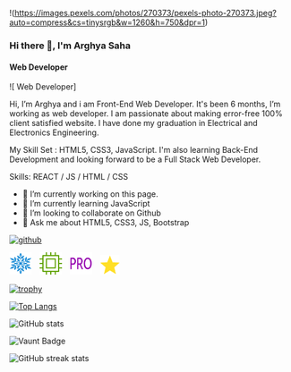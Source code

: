 !(https://images.pexels.com/photos/270373/pexels-photo-270373.jpeg?auto=compress&cs=tinysrgb&w=1260&h=750&dpr=1)
### Hi there 👋, I'm Arghya Saha
####  Web Developer
![ Web Developer]


Hi, I’m Arghya and i am Front-End Web Developer. It's been 6 months, I’m working as web developer.  I am passionate about making error-free 100% client satisfied website.
I have done my graduation in Electrical and Electronics Engineering.

My Skill Set : HTML5, CSS3, JavaScript.
I'm also learning Back-End Development and looking forward to be a Full Stack Web Developer.

Skills: REACT / JS / HTML / CSS

- 🔭 I’m currently working on this page. 
- 🌱 I’m currently learning JavaScript 
- 👯 I’m looking to collaborate on Github 
- 💬 Ask me about HTML5, CSS3, JS, Bootstrap 


[<img src='https://cdn.jsdelivr.net/npm/simple-icons@3.0.1/icons/github.svg' alt='github' height='40'>](https://github.com/arghyashaha)  

<a href='https://archiveprogram.github.com/'><img src='https://raw.githubusercontent.com/acervenky/animated-github-badges/master/assets/acbadge.gif' width='40' height='40'></a> <a href='https://docs.github.com/en/developers'><img src='https://raw.githubusercontent.com/acervenky/animated-github-badges/master/assets/devbadge.gif' width='40' height='40'></a> <a href='https://github.com/pricing'><img src='https://raw.githubusercontent.com/acervenky/animated-github-badges/master/assets/pro.gif' width='40' height='40'></a> <a href='https://stars.github.com/'><img src='https://raw.githubusercontent.com/acervenky/animated-github-badges/master/assets/starbadge.gif' width='35' height='35'></a> 

[![trophy](https://github-profile-trophy.vercel.app/?username=arghyashaha)](https://github.com/ryo-ma/github-profile-trophy)

[![Top Langs](https://github-readme-stats.vercel.app/api/top-langs/?username=arghyashaha)](https://github.com/anuraghazra/github-readme-stats)

![GitHub stats](https://github-readme-stats.vercel.app/api?username=arghyashaha&show_icons=true&count_private=true)  

![Vaunt Badge](https://api.vaunt.dev/v1/github/entities/arghyashaha/contributions?format=svg&private=true)  

![GitHub streak stats](https://streak-stats.demolab.com/?user=arghyashaha)  


